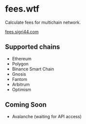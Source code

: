 # fees.wtf

Calculate fees for multichain network.

<a href="https://fees.sigri44.com" target="_blank">fees.sigri44.com</a>

## Supported chains
- Ethereum
- Polygon
- Binance Smart Chain
- Gnosis
- Fantom
- Arbitrum
- Optimism

## Coming Soon
- Avalanche (waiting for API access)
